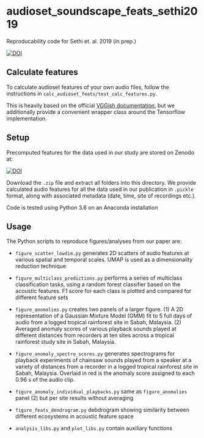 # audioset_soundscape_feats_sethi2019
Reproducability code for Sethi et. al. 2019 (in prep.)

[![DOI](https://zenodo.org/badge/DOI/10.5281/zenodo.3530203.svg)](https://doi.org/10.5281/zenodo.3530203)

## Calculate features
To calculate audioset features of your own audio files, follow the instructions in `calc_audioset_feats/test_calc_features.py`.

This is heavily based on the official [VGGish documentation](https://github.com/tensorflow/models/tree/master/research/audioset/vggish), but we additionally provide a convenient wrapper class around the Tensorflow implementation.

## Setup
Precomputed features for the data used in our study are stored on Zenodo at:

[![DOI](https://zenodo.org/badge/DOI/10.5281/zenodo.3530206.svg)](https://doi.org/10.5281/zenodo.3530206)

Download the `.zip` file and extract all folders into this directory. We provide calculated audio features for all the data used in our publication in `.pickle` format, along with associated metadata (date, time, site of recordings etc.).

Code is tested using Python 3.6 on an Anaconda installation

## Usage
The Python scripts to reproduce figures/analyses from our paper are:
 
* `figure_scatter_lowdim.py` generates 2D scatters of audio features at various spatial and temporal scales. UMAP is used as a dimensionality reduction technique

* `figure_multiclass_predictions.py` performs a series of multiclass classification tasks, using a random forest classifier based on the acoustic features. F1 score for each class is plotted and compared for different feature sets

* `figure_anomalies.py` creates two panels of a larger figure. (1) A 2D representation of a Gaussian Mixture Model (GMM) fit to 5 full days of audio from a logged tropical rainforest site in Sabah, Malaysia. (2) Averaged anomaly scores of various playback sounds played at different distances from recorders at ten sites across a tropical rainforest study site in Sabah, Malaysia.

* `figure_anomaly_spectro_scores.py` generates spectrograms for playback experiments of chainsaw sounds played from a speaker at a variety of distances from a recorder in a logged tropical rainforest site in Sabah, Malaysia. Overlaid in red is the anomaly score assigned to each 0.96 s of the audio clip.

* `figure_anomaly_individual_playbacks.py` same as `figure_anomalies` panel (2) but per site results without averaging 

* `figure_feats_dendrogram.py` debdrogram showing similarity between different ecosystems in acoustic feature space

* `analysis_libs.py` and `plot_libs.py` contain auxiliary functions
